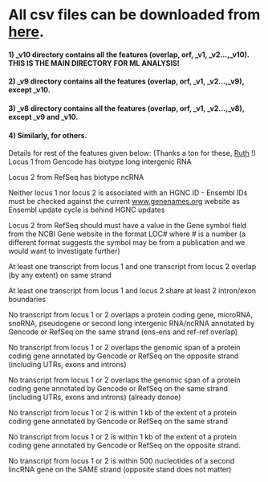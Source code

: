 # All csv files can be downloaded from [here](https://drive.google.com/open?id=1AU0KGgm3-OhYcgtvU_mAIadp9dI9dXlV).<br/>
#### 1) _v10 directory contains all the features (overlap, orf, _v1, _v2...,_v10). THIS IS THE MAIN DIRECTORY FOR ML ANALYSIS!<br/>
#### 2) _v9 directory contains all the features (overlap, orf, _v1, _v2...,_v9), except _v10.<br/>
#### 3) _v8 directory contains all the features (overlap, orf, _v1, _v2...,_v8), except _v9 and _v10.<br/>
#### 4) Similarly, for others. <br/>

Details for rest of the features given below: (Thanks a ton for these, [Ruth]() !)
Locus 1 from Gencode has biotype long intergenic RNA

Locus 2 from RefSeq has biotype ncRNA

Neither locus 1 nor locus 2 is associated with an HGNC ID - Ensembl IDs 
must be checked against the current www.genenames.org website as Ensembl 
update cycle is behind HGNC updates

Locus 2 from RefSeq should must have a value in the Gene symbol field 
from the NCBI Gene website in the format LOC# where # is a number (a 
different format suggests the symbol may be from a publication and we 
would want to investigate further)

At least one transcript from locus 1 and one transcript from locus 2 
overlap (by any extent) on same strand

At least one transcript from locus 1 and locus 2 share at least 2 
intron/exon boundaries

No transcript from locus 1 or 2 overlaps a protein coding gene, 
microRNA, snoRNA, pseudogene or second long intergenic RNA/ncRNA 
annotated by Gencode or RefSeq on the same strand (ens-ens and ref-ref overlap)

No transcript from locus 1 or 2 overlaps the genomic span of a protein 
coding gene annotated by Gencode or RefSeq on the opposite strand 
(including UTRs, exons and introns)

No transcript from locus 1 or 2 overlaps the genomic span of a protein 
coding gene annotated by Gencode or RefSeq on the same strand (including 
UTRs, exons and introns) (already donoe)

No transcript from locus 1 or 2 is within 1 kb of the extent of a 
protein coding gene annotated by Gencode or RefSeq on the same strand

No transcript from locus 1 or 2 is within 1 kb of the extent of a 
protein coding gene annotated by Gencode or RefSeq on the opposite 
strand.

No transcript from locus 1 or 2 is within 500 nucleotides of a second 
lincRNA gene on the SAME strand (opposite stand does not matter)

